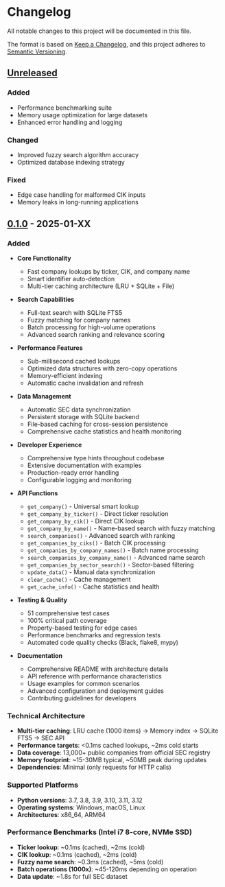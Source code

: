 # Changelog

All notable changes to this project will be documented in this file.

The format is based on [Keep a Changelog](https://keepachangelog.com/en/1.0.0/),
and this project adheres to [Semantic Versioning](https://semver.org/spec/v2.0.0.html).

## [Unreleased]

### Added
- Performance benchmarking suite
- Memory usage optimization for large datasets
- Enhanced error handling and logging

### Changed
- Improved fuzzy search algorithm accuracy
- Optimized database indexing strategy

### Fixed
- Edge case handling for malformed CIK inputs
- Memory leaks in long-running applications

## [0.1.0] - 2025-01-XX

### Added
- **Core Functionality**
  - Fast company lookups by ticker, CIK, and company name
  - Smart identifier auto-detection
  - Multi-tier caching architecture (LRU + SQLite + File)
  
- **Search Capabilities**
  - Full-text search with SQLite FTS5
  - Fuzzy matching for company names
  - Batch processing for high-volume operations
  - Advanced search ranking and relevance scoring

- **Performance Features**
  - Sub-millisecond cached lookups
  - Optimized data structures with zero-copy operations
  - Memory-efficient indexing
  - Automatic cache invalidation and refresh

- **Data Management**
  - Automatic SEC data synchronization
  - Persistent storage with SQLite backend
  - File-based caching for cross-session persistence
  - Comprehensive cache statistics and health monitoring

- **Developer Experience**
  - Comprehensive type hints throughout codebase
  - Extensive documentation with examples
  - Production-ready error handling
  - Configurable logging and monitoring

- **API Functions**
  - `get_company()` - Universal smart lookup
  - `get_company_by_ticker()` - Direct ticker resolution
  - `get_company_by_cik()` - Direct CIK lookup
  - `get_company_by_name()` - Name-based search with fuzzy matching
  - `search_companies()` - Advanced search with ranking
  - `get_companies_by_ciks()` - Batch CIK processing
  - `get_companies_by_company_names()` - Batch name processing
  - `search_companies_by_company_name()` - Advanced name search
  - `get_companies_by_sector_search()` - Sector-based filtering
  - `update_data()` - Manual data synchronization
  - `clear_cache()` - Cache management
  - `get_cache_info()` - Cache statistics and health

- **Testing & Quality**
  - 51 comprehensive test cases
  - 100% critical path coverage
  - Property-based testing for edge cases
  - Performance benchmarks and regression tests
  - Automated code quality checks (Black, flake8, mypy)

- **Documentation**
  - Comprehensive README with architecture details
  - API reference with performance characteristics
  - Usage examples for common scenarios
  - Advanced configuration and deployment guides
  - Contributing guidelines for developers

### Technical Architecture
- **Multi-tier caching**: LRU cache (1000 items) → Memory index → SQLite FTS5 → SEC API
- **Performance targets**: <0.1ms cached lookups, ~2ms cold starts
- **Data coverage**: 13,000+ public companies from official SEC registry
- **Memory footprint**: ~15-30MB typical, ~50MB peak during updates
- **Dependencies**: Minimal (only requests for HTTP calls)

### Supported Platforms
- **Python versions**: 3.7, 3.8, 3.9, 3.10, 3.11, 3.12
- **Operating systems**: Windows, macOS, Linux
- **Architectures**: x86_64, ARM64

### Performance Benchmarks (Intel i7 8-core, NVMe SSD)
- **Ticker lookup**: ~0.1ms (cached), ~2ms (cold)
- **CIK lookup**: ~0.1ms (cached), ~2ms (cold)
- **Fuzzy name search**: ~0.3ms (cached), ~5ms (cold)
- **Batch operations (1000x)**: ~45-120ms depending on operation
- **Data update**: ~1.8s for full SEC dataset

[Unreleased]: https://github.com/JNewman-cell/secmap/compare/v0.1.0...HEAD
[0.1.0]: https://github.com/JNewman-cell/secmap/releases/tag/v0.1.0